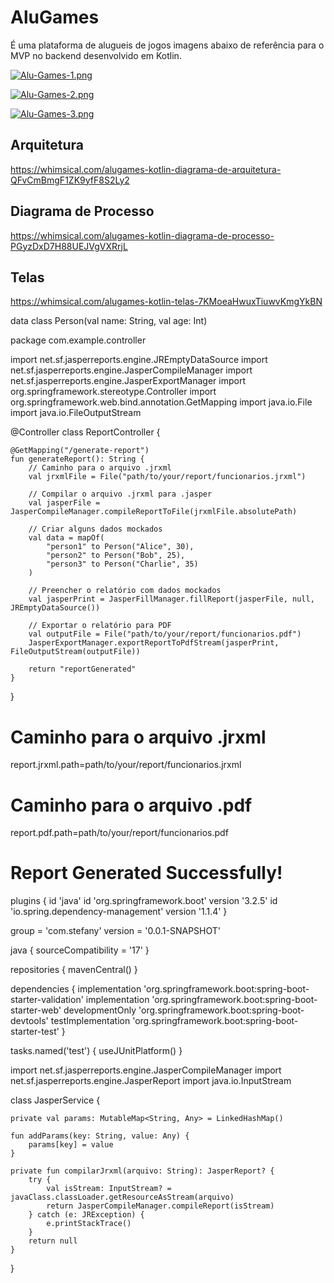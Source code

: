 # AluGames

É uma plataforma de alugueis de jogos imagens abaixo de referência para o MVP no backend desenvolvido em Kotlin.


[![Alu-Games-1.png](https://i.postimg.cc/pdr2xqFP/Alu-Games-1.png)](https://postimg.cc/DWVVPQ6N)

[![Alu-Games-2.png](https://i.postimg.cc/tRWxntrX/Alu-Games-2.png)](https://postimg.cc/3WrRPp56)

[![Alu-Games-3.png](https://i.postimg.cc/NFdY2zSJ/Alu-Games-3.png)](https://postimg.cc/QKKvR0X1)    

## Arquitetura

https://whimsical.com/alugames-kotlin-diagrama-de-arquitetura-QFvCmBmgF1ZK9yfF8S2Ly2

## Diagrama de Processo

https://whimsical.com/alugames-kotlin-diagrama-de-processo-PGyzDxD7H88UEJVgVXRrjL

## Telas

https://whimsical.com/alugames-kotlin-telas-7KMoeaHwuxTiuwvKmgYkBN


data class Person(val name: String, val age: Int)


package com.example.controller

import net.sf.jasperreports.engine.JREmptyDataSource
import net.sf.jasperreports.engine.JasperCompileManager
import net.sf.jasperreports.engine.JasperExportManager
import org.springframework.stereotype.Controller
import org.springframework.web.bind.annotation.GetMapping
import java.io.File
import java.io.FileOutputStream

@Controller
class ReportController {

    @GetMapping("/generate-report")
    fun generateReport(): String {
        // Caminho para o arquivo .jrxml
        val jrxmlFile = File("path/to/your/report/funcionarios.jrxml")

        // Compilar o arquivo .jrxml para .jasper
        val jasperFile = JasperCompileManager.compileReportToFile(jrxmlFile.absolutePath)

        // Criar alguns dados mockados
        val data = mapOf(
            "person1" to Person("Alice", 30),
            "person2" to Person("Bob", 25),
            "person3" to Person("Charlie", 35)
        )

        // Preencher o relatório com dados mockados
        val jasperPrint = JasperFillManager.fillReport(jasperFile, null, JREmptyDataSource())

        // Exportar o relatório para PDF
        val outputFile = File("path/to/your/report/funcionarios.pdf")
        JasperExportManager.exportReportToPdfStream(jasperPrint, FileOutputStream(outputFile))

        return "reportGenerated"
    }
}


# Caminho para o arquivo .jrxml
report.jrxml.path=path/to/your/report/funcionarios.jrxml
# Caminho para o arquivo .pdf
report.pdf.path=path/to/your/report/funcionarios.pdf


<!DOCTYPE html>
<html lang="en">
<head>
    <meta charset="UTF-8">
    <title>Report Generated</title>
</head>
<body>
    <h1>Report Generated Successfully!</h1>
</body>
</html>




plugins {
	id 'java'
	id 'org.springframework.boot' version '3.2.5'
	id 'io.spring.dependency-management' version '1.1.4'
}

group = 'com.stefany'
version = '0.0.1-SNAPSHOT'

java {
	sourceCompatibility = '17'
}

repositories {
	mavenCentral()
}

dependencies {
	implementation 'org.springframework.boot:spring-boot-starter-validation'
	implementation 'org.springframework.boot:spring-boot-starter-web'
	developmentOnly 'org.springframework.boot:spring-boot-devtools'
	testImplementation 'org.springframework.boot:spring-boot-starter-test'
}

tasks.named('test') {
	useJUnitPlatform()
}


import net.sf.jasperreports.engine.JasperCompileManager
import net.sf.jasperreports.engine.JasperReport
import java.io.InputStream

class JasperService {

    private val params: MutableMap<String, Any> = LinkedHashMap()

    fun addParams(key: String, value: Any) {
        params[key] = value
    }

    private fun compilarJrxml(arquivo: String): JasperReport? {
        try {
            val isStream: InputStream? = javaClass.classLoader.getResourceAsStream(arquivo)
            return JasperCompileManager.compileReport(isStream)
        } catch (e: JRException) {
            e.printStackTrace()
        }
        return null
    }
}
